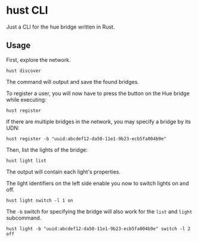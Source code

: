 #  hust CLI
Just a CLI for the hue bridge written in Rust.
## Usage
First, explore the network.
```
hust discover
```
The command will output and save the found bridges.

To register a user, you will now have to press the button on the Hue bridge while executing:
```
hust register
```
If there are multiple bridges in the network, you may specify a bridge by its UDN:
```
hust register -b "uuid:abcdef12-da50-11e1-9b23-ecb5fa004b9e"
```

Then, list the lights of the bridge:
```
hust light list
```
The output will contain each light's properties.

The light identifiers on the left side enable you now to switch lights on and off.
```
hust light switch -l 1 on
```
The `-b` switch for specifying the bridge will also work for the `list` and `light` subcommand.
```
hust light -b "uuid:abcdef12-da50-11e1-9b23-ecb5fa004b9e" switch -l 2 off
```